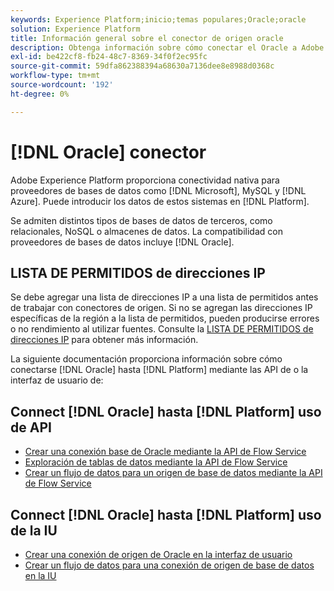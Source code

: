 ```yaml
---
keywords: Experience Platform;inicio;temas populares;Oracle;oracle
solution: Experience Platform
title: Información general sobre el conector de origen oracle
description: Obtenga información sobre cómo conectar el Oracle a Adobe Experience Platform mediante API o la interfaz de usuario.
exl-id: be422cf8-fb24-48c7-8369-34f0f2ec95fc
source-git-commit: 59dfa862388394a68630a7136dee8e8988d0368c
workflow-type: tm+mt
source-wordcount: '192'
ht-degree: 0%

---
```


# [!DNL Oracle] conector

Adobe Experience Platform proporciona conectividad nativa para proveedores de bases de datos como [!DNL Microsoft], MySQL y [!DNL Azure]. Puede introducir los datos de estos sistemas en [!DNL Platform].

Se admiten distintos tipos de bases de datos de terceros, como relacionales, NoSQL o almacenes de datos. La compatibilidad con proveedores de bases de datos incluye [!DNL Oracle].

## LISTA DE PERMITIDOS de direcciones IP

Se debe agregar una lista de direcciones IP a una lista de permitidos antes de trabajar con conectores de origen. Si no se agregan las direcciones IP específicas de la región a la lista de permitidos, pueden producirse errores o no rendimiento al utilizar fuentes. Consulte la [LISTA DE PERMITIDOS de direcciones IP](../../ip-address-allow-list.md) para obtener más información.

La siguiente documentación proporciona información sobre cómo conectarse [!DNL Oracle] hasta [!DNL Platform] mediante las API de o la interfaz de usuario de:

## Connect [!DNL Oracle] hasta [!DNL Platform] uso de API

- [Crear una conexión base de Oracle mediante la API de Flow Service](../../tutorials/api/create/databases/oracle.md)
- [Exploración de tablas de datos mediante la API de Flow Service](../../tutorials/api/explore/tabular.md)
- [Crear un flujo de datos para un origen de base de datos mediante la API de Flow Service](../../tutorials/api/collect/database-nosql.md)

## Connect [!DNL Oracle] hasta [!DNL Platform] uso de la IU

- [Crear una conexión de origen de Oracle en la interfaz de usuario](../../tutorials/ui/create/databases/oracle.md)
- [Crear un flujo de datos para una conexión de origen de base de datos en la IU](../../tutorials/ui/dataflow/databases.md)
